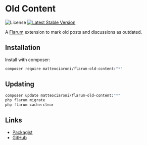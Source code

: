 # Old Content

![License](https://img.shields.io/badge/license-MIT-blue.svg) [![Latest Stable Version](https://img.shields.io/packagist/v/matteociaroni/flarum-old-content.svg)](https://packagist.org/packages/matteociaroni/flarum-old-content)

A [Flarum](http://flarum.org) extension to mark old posts and discussions as outdated.

## Installation

Install with composer:

```sh
composer require matteociaroni/flarum-old-content:"*"
```

## Updating

```sh
composer update matteociaroni/flarum-old-content:"*"
php flarum migrate
php flarum cache:clear
```

## Links

- [Packagist](https://packagist.org/packages/matteociaroni/flarum-old-content)
- [GitHub](https://github.com/matteociaroni/flarum-old-content)
